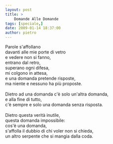 ```yaml
---
layout: post
title: >
    Domande Alle Domande
tags: [speciale,]
date: 2009-01-14 18:37:00
author: pietro
---
```

Parole s'affollano<br/>davanti alle mie porte di vetro<br/>e vedere non si fanno,<br/>entrano dal retro,<br/>superano ogni difesa,<br/>mi colgono in attesa,<br/>e una domanda pretende risposte,<br/>ma niente e nessuno ha più proposte.<br/><br/>Dietro ad una domanda c'è solo un'altra domanda,<br/>e alla fine di tutto,<br/>c'è sempre e solo una domanda senza risposta.<br/><br/>Dietro questa verità inutile,<br/>questa domanda impossibile:<br/>cos'è una domanda,<br/>s'affolla il dubbio di chi voler non si chieda,<br/>un altro serpente che si mangia dalla coda.
